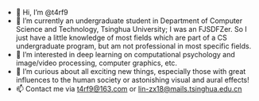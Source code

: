 - 👋 Hi, I’m @t4rf9
- 🌱 I’m currently an undergraduate student in Department of Computer Science and Technology, Tsinghua University; I was an FJSDFZer.
So I just have a little knowledge of most fields which are part of a CS undergraduate program, but am not professional in most specific fields.
- 👀 I’m interested in deep learning on computational psychology and image/video processing, computer graphics, etc.
- 💞️ I’m curious about all exciting new things, especially those with great influences to the human society or astonishing visual and aural effects!
- 📫 Contact me via t4rf9@163.com or lin-zx18@mails.tsinghua.edu.cn

<!---
t4rf9/t4rf9 is a ✨ special ✨ repository because its `README.md` (this file) appears on your GitHub profile.
You can click the Preview link to take a look at your changes.
--->
